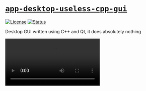 # [`app-desktop-useless-cpp-gui`][url-repo]

<!-- shields -->

[![License][shield-license]][url-license]
[![Status][shield-status-abandoned]][url-repo]

<!-- description -->

Desktop GUI written using C++ and Qt, it does absolutely nothing

![Screencast](./docs/Screencast.webm.mp4)

<!-- relative links -->

[screencast]: ./docs/Screencast.webm

<!-- project links -->

[url-repo]: https://github.com/shishifubing/app-desktop-useless-cpp-gui
[url-license]: https://github.com/shishifubing/app-desktop-useless-cpp-gui/blob/main/LICENSE

<!-- external links -->

<!-- shield links -->

[shield-status-abandoned]: https://img.shields.io/badge/status-abandoned-red?style=for-the-badge
[shield-license]: https://img.shields.io/github/license/shishifubing/app-desktop-useless-cpp-gui.svg?style=for-the-badge
